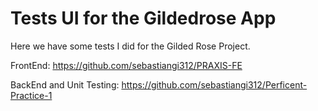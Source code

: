 # Tests UI for the Gildedrose App

Here we have some tests I did for the Gilded Rose Project.

FrontEnd: https://github.com/sebastiangi312/PRAXIS-FE

BackEnd and Unit Testing: https://github.com/sebastiangi312/Perficent-Practice-1
